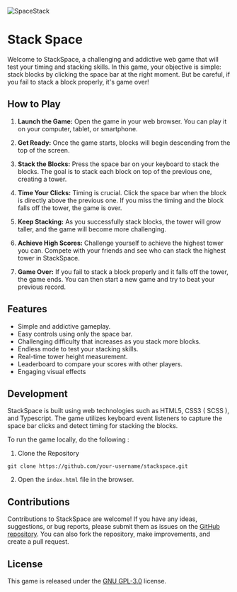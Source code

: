 ![SpaceStack](https://github.com/PrimeTDMomega/stackspace/blob/main/resources/space.png?raw=true)


# Stack Space
Welcome to StackSpace, a challenging and addictive web game that will test your timing and stacking skills. In this game, your objective is simple: stack blocks by clicking the space bar at the right moment. But be careful, if you fail to stack a block properly, it's game over!

## How to Play

1.  **Launch the Game:** Open the game in your web browser. You can play it on your computer, tablet, or smartphone.
2.  **Get Ready:** Once the game starts, blocks will begin descending from the top of the screen.
3.  **Stack the Blocks:** Press the space bar on your keyboard to stack the blocks. The goal is to stack each block on top of the previous one, creating a tower.
    
4.  **Time Your Clicks:** Timing is crucial. Click the space bar when the block is directly above the previous one. If you miss the timing and the block falls off the tower, the game is over.
    
5.  **Keep Stacking:** As you successfully stack blocks, the tower will grow taller, and the game will become more challenging.
    
6.  **Achieve High Scores:** Challenge yourself to achieve the highest tower you can. Compete with your friends and see who can stack the highest tower in StackSpace.
    
7.  **Game Over:** If you fail to stack a block properly and it falls off the tower, the game ends. You can then start a new game and try to beat your previous record.

## Features

-   Simple and addictive gameplay.
-   Easy controls using only the space bar.
-   Challenging difficulty that increases as you stack more blocks.
-   Endless mode to test your stacking skills.
-   Real-time tower height measurement.
-   Leaderboard to compare your scores with other players.
-   Engaging visual effects

## Development

StackSpace is built using web technologies such as HTML5, CSS3 ( SCSS ), and Typescript. The game utilizes keyboard event listeners to capture the space bar clicks and detect timing for stacking the blocks.

To run the game locally, do the following :

1. Clone the Repository

```
git clone https://github.com/your-username/stackspace.git
```

2. Open the `index.html` file in the browser.

## Contributions
Contributions to StackSpace are welcome! If you have any ideas, suggestions, or bug reports, please submit them as issues on the [GitHub repository](https://github.com/PrimeTDMomega/stackspace/issues). You can also fork the repository, make improvements, and create a pull request.

## License
This game is released under the [GNU GPL-3.0](https://github.com/PrimeTDMomega/stackspace/blob/main/LICENSE) license.

